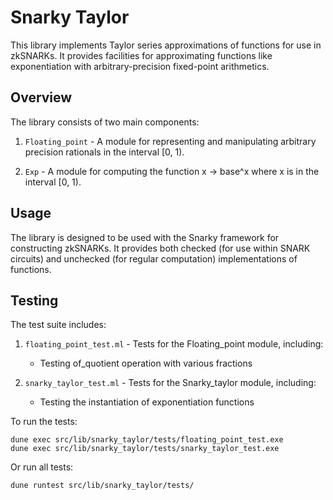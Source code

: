 # Snarky Taylor

This library implements Taylor series approximations of functions for use in
zkSNARKs. It provides facilities for approximating functions like exponentiation
with arbitrary-precision fixed-point arithmetics.

## Overview

The library consists of two main components:

1. `Floating_point` - A module for representing and manipulating arbitrary
   precision rationals in the interval [0, 1).

2. `Exp` - A module for computing the function x → base^x where x is in the
   interval [0, 1).

## Usage

The library is designed to be used with the Snarky framework for constructing
zkSNARKs. It provides both checked (for use within SNARK circuits) and unchecked
(for regular computation) implementations of functions.

## Testing

The test suite includes:

1. `floating_point_test.ml` - Tests for the Floating_point module, including:
   - Testing of_quotient operation with various fractions

2. `snarky_taylor_test.ml` - Tests for the Snarky_taylor module, including:
   - Testing the instantiation of exponentiation functions

To run the tests:

```
dune exec src/lib/snarky_taylor/tests/floating_point_test.exe
dune exec src/lib/snarky_taylor/tests/snarky_taylor_test.exe
```

Or run all tests:

```
dune runtest src/lib/snarky_taylor/tests/
```
